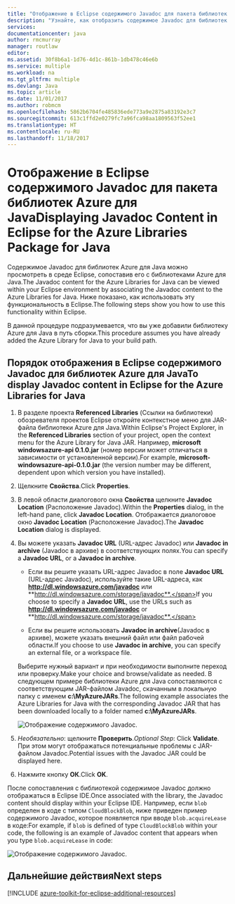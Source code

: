 ```yaml
---
title: "Отображение в Eclipse содержимого Javadoc для пакета библиотек Azure для Java"
description: "Узнайте, как отобразить содержимое Javadoc для библиотек Azure в Eclipse."
services: 
documentationcenter: java
author: rmcmurray
manager: routlaw
editor: 
ms.assetid: 30f8b6a1-1d76-4d1c-861b-1db478c46e6b
ms.service: multiple
ms.workload: na
ms.tgt_pltfrm: multiple
ms.devlang: Java
ms.topic: article
ms.date: 11/01/2017
ms.author: robmcm
ms.openlocfilehash: 5862b6704fe485836ede773a9e2875a83192e3c7
ms.sourcegitcommit: 613c1ffd2e0279fc7a96fca98aa1809563f52ee1
ms.translationtype: HT
ms.contentlocale: ru-RU
ms.lasthandoff: 11/18/2017
---
```

# <a name="displaying-javadoc-content-in-eclipse-for-the-azure-libraries-package-for-java"></a><span data-ttu-id="1116d-103">Отображение в Eclipse содержимого Javadoc для пакета библиотек Azure для Java</span><span class="sxs-lookup"><span data-stu-id="1116d-103">Displaying Javadoc Content in Eclipse for the Azure Libraries Package for Java</span></span>

<span data-ttu-id="1116d-104">Содержимое Javadoc для библиотек Azure для Java можно просмотреть в среде Eclipse, сопоставив его с библиотеками Azure для Java.</span><span class="sxs-lookup"><span data-stu-id="1116d-104">The Javadoc content for the Azure Libraries for Java can be viewed within your Eclipse environment by associating the Javadoc content to the Azure Libraries for Java.</span></span> <span data-ttu-id="1116d-105">Ниже показано, как использовать эту функциональность в Eclipse.</span><span class="sxs-lookup"><span data-stu-id="1116d-105">The following steps show you how to use this functionality within Eclipse.</span></span>

<span data-ttu-id="1116d-106">В данной процедуре подразумевается, что вы уже добавили библиотеку Azure для Java в путь сборки.</span><span class="sxs-lookup"><span data-stu-id="1116d-106">This procedure assumes you have already added the Azure Library for Java to your build path.</span></span>

## <a name="to-display-javadoc-content-in-eclipse-for-the-azure-libraries-for-java"></a><span data-ttu-id="1116d-107">Порядок отображения в Eclipse содержимого Javadoc для библиотек Azure для Java</span><span class="sxs-lookup"><span data-stu-id="1116d-107">To display Javadoc content in Eclipse for the Azure Libraries for Java</span></span>

1. <span data-ttu-id="1116d-108">В разделе проекта **Referenced Libraries** (Ссылки на библиотеки) обозревателя проектов Eclipse откройте контекстное меню для JAR-файла библиотеки Azure для Java.</span><span class="sxs-lookup"><span data-stu-id="1116d-108">Within Eclipse's Project Explorer, in the **Referenced Libraries** section of your project, open the context menu for the Azure Library for Java JAR.</span></span> <span data-ttu-id="1116d-109">Например, **microsoft windowsazure-api 0.1.0.jar** (номер версии может отличаться в зависимости от установленной версии).</span><span class="sxs-lookup"><span data-stu-id="1116d-109">For example, **microsoft-windowsazure-api-0.1.0.jar** (the version number may be different, dependent upon which version you have installed).</span></span>

1. <span data-ttu-id="1116d-110">Щелкните **Свойства**.</span><span class="sxs-lookup"><span data-stu-id="1116d-110">Click **Properties**.</span></span>

1. <span data-ttu-id="1116d-111">В левой области диалогового окна **Свойства** щелкните **Javadoc Location** (Расположение Javadoc).</span><span class="sxs-lookup"><span data-stu-id="1116d-111">Within the **Properties** dialog, in the left-hand pane, click **Javadoc Location**.</span></span> <span data-ttu-id="1116d-112">Отображается диалоговое окно **Javadoc Location** (Расположение Javadoc).</span><span class="sxs-lookup"><span data-stu-id="1116d-112">The **Javadoc Location** dialog is displayed.</span></span>

1. <span data-ttu-id="1116d-113">Вы можете указать **Javadoc URL** (URL-адрес Javadoc) или **Javadoc in archive** (Javadoc в архиве) в соответствующих полях.</span><span class="sxs-lookup"><span data-stu-id="1116d-113">You can specify a **Javadoc URL**, or a **Javadoc in archive**.</span></span>

   * <span data-ttu-id="1116d-114">Если вы решите указать URL-адрес Javadoc в поле **Javadoc URL** (URL-адрес Javadoc), используйте такие URL-адреса, как **http://dl.windowsazure.com/javadoc** или **http://dl.windowsazure.com/storage/javadoc**.</span><span class="sxs-lookup"><span data-stu-id="1116d-114">If you choose to specify a **Javadoc URL**, use the URLs such as **http://dl.windowsazure.com/javadoc** or **http://dl.windowsazure.com/storage/javadoc**.</span></span>

   * <span data-ttu-id="1116d-115">Если вы решите использовать **Javadoc in archive**(Javadoc в архиве), можете указать внешний файл или файл рабочей области.</span><span class="sxs-lookup"><span data-stu-id="1116d-115">If you choose to use **Javadoc in archive**, you can specify an external file, or a workspace file.</span></span>

   <span data-ttu-id="1116d-116">Выберите нужный вариант и при необходимости выполните переход или проверку.</span><span class="sxs-lookup"><span data-stu-id="1116d-116">Make your choice and browse/validate as needed.</span></span> <span data-ttu-id="1116d-117">В следующем примере библиотеки Azure для Java сопоставляются с соответствующим JAR-файлом Javadoc, скачанным в локальную папку с именем **c:\MyAzureJARs**.</span><span class="sxs-lookup"><span data-stu-id="1116d-117">The following example associates the Azure Libraries for Java with the corresponding Javadoc JAR that has been downloaded locally to a folder named **c:\MyAzureJARs**.</span></span>

   ![Отображение содержимого Javadoc.][ic553487]

1. <span data-ttu-id="1116d-119">*Необязательно*: щелкните **Проверить**.</span><span class="sxs-lookup"><span data-stu-id="1116d-119">*Optional Step*: Click **Validate**.</span></span> <span data-ttu-id="1116d-120">При этом могут отображаться потенциальные проблемы с JAR-файлом Javadoc.</span><span class="sxs-lookup"><span data-stu-id="1116d-120">Potential issues with the Javadoc JAR could be displayed here.</span></span>

1. <span data-ttu-id="1116d-121">Нажмите кнопку **ОК**.</span><span class="sxs-lookup"><span data-stu-id="1116d-121">Click **OK**.</span></span>

<span data-ttu-id="1116d-122">После сопоставления с библиотекой содержимое Javadoc должно отображаться в Eclipse IDE.</span><span class="sxs-lookup"><span data-stu-id="1116d-122">Once associated with the library, the Javadoc content should display within your Eclipse IDE.</span></span> <span data-ttu-id="1116d-123">Например, если `blob` определен в коде с типом `CloudBlockBlob`, ниже приведен пример содержимого Javadoc, которое появляется при вводе `blob.acquireLease` в коде:</span><span class="sxs-lookup"><span data-stu-id="1116d-123">For example, if `blob` is defined of type `CloudBlockBlob` within your code, the following is an example of Javadoc content that appears when you type `blob.acquireLease` in code:</span></span>

![Отображение содержимого Javadoc.][ic553488]

## <a name="next-steps"></a><span data-ttu-id="1116d-125">Дальнейшие действия</span><span class="sxs-lookup"><span data-stu-id="1116d-125">Next steps</span></span>

[!INCLUDE [azure-toolkit-for-eclipse-additional-resources](../includes/azure-toolkit-for-eclipse-additional-resources.md)]

<!-- URL List -->

<!-- Legacy MSDN URL = https://msdn.microsoft.com/library/azure/hh698319.aspx -->

<!-- IMG List -->

[ic553487]: media/azure-toolkit-for-eclipse-displaying-javadoc-content-for-azure-libraries/ic553487.png
[ic553488]: media/azure-toolkit-for-eclipse-displaying-javadoc-content-for-azure-libraries/ic553488.png
